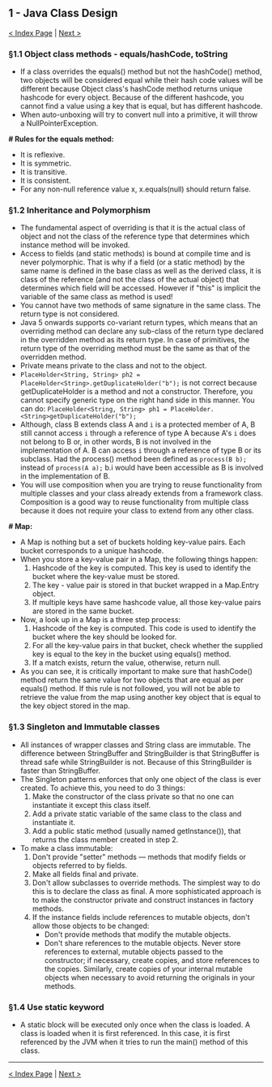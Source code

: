## 1 - Java Class Design

[< Index Page](index.md) | [Next >](02-advanced-class-design.md)

### §1.1 Object class methods - equals/hashCode, toString

- If a class overrides the equals() method but not the hashCode() method, two objects will be considered equal while 
their hash code values will be different because Object class's hashCode method returns unique hashcode for every object.
Because of the different hashcode, you cannot find a value using a key that is equal, but has different hashcode.
- When auto-unboxing will try to convert null into a primitive, it will throw a NullPointerException.

**# Rules for the equals method:**

-  It is reflexive.
-  It is symmetric.
-  It is transitive.
-  It is consistent.
-  For any non-null reference value x, x.equals(null) should return false.

### §1.2 Inheritance and Polymorphism

- The fundamental aspect of overriding is that it is the actual class of object and not the class of the 
reference type that determines which instance method will be invoked.
- Access to fields (and static methods) is bound at compile time and is never polymorphic. That is why if a field (or 
a static method) by the same name is defined in the base class as well as the derived class, it is class of the 
reference (and not the class of the actual object) that determines which field will be accessed. However if "this" is 
implicit the variable of the same class as method is used!
- You cannot have two methods of same signature in the same class. The return type is not considered.
- Java 5 onwards supports co-variant return types, which means that an overriding method can declare any sub-class of 
the return type declared in the overridden method as its return type. In case of primitives, the return type of the 
overriding method must be the same as that of the overridden method.
- Private means private to the class and not to the object.
- `PlaceHolder<String, String> ph2 = PlaceHolder<String>.getDuplicateHolder("b");` is not correct because 
getDuplicateHolder is a method and not a constructor. Therefore, you cannot specify generic type on the right hand 
side in this manner. You can do: `PlaceHolder<String, String> ph1 = PlaceHolder.<String>getDuplicateHolder("b");`
- Although, class B extends class A and `i` is a protected member of A, B still cannot access `i` through a reference of 
type A because A's `i` does not belong to B or, in other words, B is not involved in the implementation of A. B can 
access `i` through a reference of type B or its subclass. Had the process() method been defined as `process(B b);` 
instead of `process(A a);` b.i would have been accessible as B is involved in the implementation of B.
- You will use composition when you are trying to reuse functionality from multiple classes and your class already 
extends from a framework class. Composition is a good way to reuse functionality from multiple class because it does 
not require your class to extend from any other class.

**# Map:**

- A Map is nothing but a set of buckets holding key-value pairs. Each bucket corresponds to a unique hashcode.
- When you store a key-value pair in a Map, the following things happen:
  1. Hashcode of the key is computed. This key is used to identify the bucket where the key-value must be stored.
  2. The key - value pair is stored in that bucket wrapped in a Map.Entry object.
  3. If multiple keys have same hashcode value, all those key-value pairs are stored in the same bucket.  
- Now, a look up in a Map is a three step process:
  1. Hashcode of the key is computed. This code is used to identify the bucket where the key should be looked for.
  2. For all the key-value pairs in that bucket, check whether the supplied key is equal to the key in the bucket using 
  equals() method.
  3. If a match exists, return the value, otherwise, return null.  
- As you can see, it is critically important to make sure that hashCode() method return the same value for two objects 
that are equal as per equals() method. If this rule is not followed, you will not be able to retrieve the value 
from the map using another key object that is equal to the key object stored in the map.

### §1.3 Singleton and Immutable classes

- All instances of wrapper classes and String class are immutable. The difference between StringBuffer and StringBuilder 
is that StringBuffer is thread safe while StringBuilder is not. Because of this StringBuilder is faster than 
StringBuffer.
- The Singleton patterns enforces that only one object of the class is ever created. To achieve this, you need to do 3 
things:  
    1. Make the constructor of the class private so that no one can instantiate it except this class itself. 
    2. Add a private static variable of the same class to the class and instantiate it. 
    3. Add a public static method (usually named getInstance()), that returns the class member created in step 2.
-  To make a class immutable:
    1. Don't provide "setter" methods — methods that modify fields or objects referred to by fields.
    2. Make all fields final and private.
    3. Don't allow subclasses to override methods. The simplest way to do this is to declare the class as final. A more 
    sophisticated approach is to make the constructor private and construct instances in factory methods.
    4. If the instance fields include references to mutable objects, don't allow those objects to be changed:
        - Don't provide methods that modify the mutable objects.
        - Don't share references to the mutable objects. Never store references to external, mutable objects passed to the 
         constructor; if necessary, create copies, and store references to the copies. Similarly, create copies of your 
         internal mutable objects when necessary to avoid returning the originals in your methods.
        
### §1.4 Use static keyword

- A static block will be executed only once when the class is loaded. A class is loaded when it is first referenced. In 
this case, it is first referenced by the JVM when it tries to run the main() method of this class.
 
---
[< Index Page](index.md) | [Next >](02-advanced-class-design.md)
